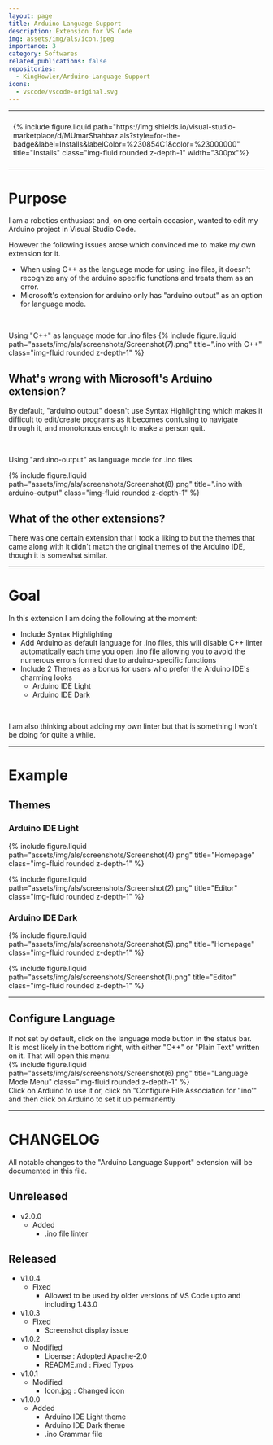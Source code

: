 ```yaml
---
layout: page
title: Arduino Language Support
description: Extension for VS Code
img: assets/img/als/icon.jpeg
importance: 3
category: Softwares
related_publications: false
repositories:
  - KingHowler/Arduino-Language-Support
icons:
  - vscode/vscode-original.svg
---
```


---

<div style = "padding : 9px;">
{% include figure.liquid path="https://img.shields.io/visual-studio-marketplace/d/MUmarShahbaz.als?style=for-the-badge&label=Installs&labelColor=%230854C1&color=%23000000" title="Installs" class="img-fluid rounded z-depth-1" width="300px"%}
</div>

---
# Purpose

I am a robotics enthusiast and, on one certain occasion, wanted to edit my Arduino project in Visual Studio Code.

However the following issues arose which convinced me to make my own extension for it.

- When using C++ as the language mode for using .ino files, it doesn't recognize any of the arduino specific functions and treats them as an error.
- Microsoft's extension for arduino only has "arduino output" as an option for language mode.

<br>

Using "C++" as language mode for .ino files
{% include figure.liquid path="assets/img/als/screenshots/Screenshot(7).png" title=".ino with C++" class="img-fluid rounded z-depth-1" %}

## What's wrong with Microsoft's Arduino extension?

By default, "arduino output" doesn't use Syntax Highlighting which makes it difficult to edit/create programs as it becomes confusing to navigate through it, and monotonous enough to make a person quit.

<br>

Using "arduino-output" as language mode for .ino files

{% include figure.liquid path="assets/img/als/screenshots/Screenshot(8).png" title=".ino with arduino-output" class="img-fluid rounded z-depth-1" %}

## What of the other extensions?

There was one certain extension that I took a liking to but the themes that came along with it didn't match the original themes of the Arduino IDE, though it is somewhat similar.

---

# Goal

In this extension I am doing the following at the moment:

- Include Syntax Highlighting
- Add Arduino as default language for .ino files, this will disable C++ linter automatically each time you open .ino file allowing you to avoid the numerous errors formed due to arduino-specific functions
- Include 2 Themes as a bonus for users who prefer the Arduino IDE's charming looks
  - Arduino IDE Light
  - Arduino IDE Dark

<br>

I am also thinking about adding my own linter but that is something I won't be doing for quite a while.

---

# Example

## Themes

### Arduino IDE Light

{% include figure.liquid path="assets/img/als/screenshots/Screenshot(4).png" title="Homepage" class="img-fluid rounded z-depth-1" %}

{% include figure.liquid path="assets/img/als/screenshots/Screenshot(2).png" title="Editor" class="img-fluid rounded z-depth-1" %}

### Arduino IDE Dark

{% include figure.liquid path="assets/img/als/screenshots/Screenshot(5).png" title="Homepage" class="img-fluid rounded z-depth-1" %}

{% include figure.liquid path="assets/img/als/screenshots/Screenshot(1).png" title="Editor" class="img-fluid rounded z-depth-1" %}

---

## Configure Language

If not set by default, click on the language mode button in the status bar.<br> It is most likely in the bottom right, with either "C++" or "Plain Text" written on it.
That will open this menu:<br>
{% include figure.liquid path="assets/img/als/screenshots/Screenshot(6).png" title="Language Mode Menu" class="img-fluid rounded z-depth-1" %}
<br>
Click on Arduino to use it or, click on "Configure File Association for '.ino'" and then click on Arduino to set it up permanently

---

# CHANGELOG

All notable changes to the "Arduino Language Support" extension will be documented in this file.

## Unreleased

- v2.0.0
  - Added
    - .ino file linter

## Released

- v1.0.4
  - Fixed
    - Allowed to be used by older versions of VS Code upto and including 1.43.0
- v1.0.3
  - Fixed
    - Screenshot display issue
- v1.0.2
  - Modified
    - License : Adopted Apache-2.0
    - README.md : Fixed Typos
- v1.0.1
  - Modified
    - Icon.jpg : Changed icon
- v1.0.0
  - Added
    - Arduino IDE Light theme
    - Arduino IDE Dark theme
    - .ino Grammar file
